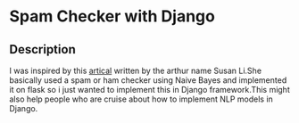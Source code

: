 <h1>Spam Checker with Django</h1>
<h2>Description</h2>
<p>I was inspired by this <a href="https://towardsdatascience.com/develop-a-nlp-model-in-python-deploy-it-with-flask-step-by-step-744f3bdd7776">artical</a>  written by the arthur name Susan Li.She basically used a spam or ham checker using Naive Bayes and implemented it on flask so i just wanted to implement this in Django framework.This might also help people who are cruise about how to implement NLP models in Django.</p>

